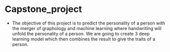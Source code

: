# Capstone_project

- The objective of this project is to predict the personality of a person with the merger of graphology and machine learning where handwriting will unfold the 
personality of a person. We are going to create 3 deep learning model which then combines the result to give the traits of a person.
